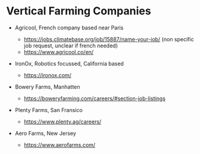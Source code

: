 # Vertical Farming Companies

- Agricool, French company based near Paris
	- https://jobs.climatebase.org/job/15887/name-your-job/ (non specific job request, unclear if french needed)
	- https://www.agricool.co/en/

- IronOx, Robotics focussed, California based
	- https://ironox.com/

- Bowery Farms, Manhatten
	- https://boweryfarming.com/careers/#section-job-listings

- Plenty Farms, San Fransico
	- https://www.plenty.ag/careers/

- Aero Farms, New Jersey
	- https://www.aerofarms.com/
